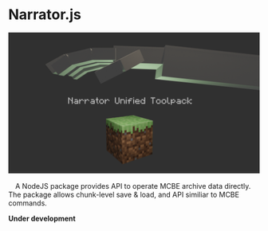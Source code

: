 # Narrator.js

![Example Image](./docs/img/NarratorUnifiedToolpack.png)

&emsp;A NodeJS package provides API to operate MCBE archive data directly. The package allows chunk-level save & load, and API similiar to MCBE commands.

**Under development**